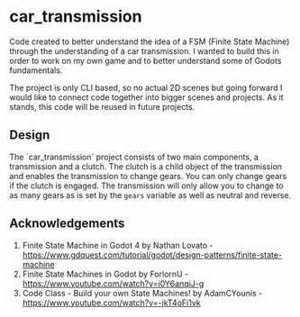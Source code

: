 # car_transmission

Code created to better understand the idea of a FSM (Finite State Machine) through the understanding 
of a car transmission. I wanted to build this in order to work on my own game and to better 
understand some of Godots fundamentals. 

The project is only CLI based, so no actual 2D scenes but going forward I would like to connect code 
together into bigger scenes and projects. As it stands, this code will be reused in future projects.

## Design
The ´car_transmission´ project consists of two main components, a transmission and a clutch. The 
clutch is a child object of the transmission and enables the transmission to change gears. You can 
only change gears if the clutch is engaged. The transmission will only allow you to change to as 
many gears as is set by the `gears` variable as well as neutral and reverse.   

## Acknowledgements
1. Finite State Machine in Godot 4 by Nathan Lovato - https://www.gdquest.com/tutorial/godot/design-patterns/finite-state-machine
2. Finite State Machines in Godot by ForlornU - https://www.youtube.com/watch?v=i0Y6anqiJ-g
3. Code Class - Build your own State Machines! by AdamCYounis - https://www.youtube.com/watch?v=-jkT4oFi1vk
